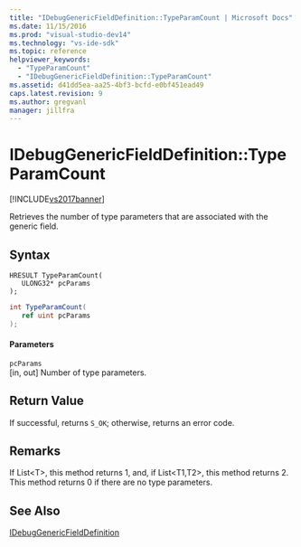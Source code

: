 ```yaml
---
title: "IDebugGenericFieldDefinition::TypeParamCount | Microsoft Docs"
ms.date: 11/15/2016
ms.prod: "visual-studio-dev14"
ms.technology: "vs-ide-sdk"
ms.topic: reference
helpviewer_keywords: 
  - "TypeParamCount"
  - "IDebugGenericFieldDefinition::TypeParamCount"
ms.assetid: d41dd5ea-aa25-4bf3-bcfd-e0bf451ead49
caps.latest.revision: 9
ms.author: gregvanl
manager: jillfra
---
```

# IDebugGenericFieldDefinition::TypeParamCount
[!INCLUDE[vs2017banner](../../../includes/vs2017banner.md)]

Retrieves the number of type parameters that are associated with the generic field.  
  
## Syntax  
  
```cpp#  
HRESULT TypeParamCount(  
   ULONG32* pcParams  
);  
```  
  
```csharp  
int TypeParamCount(  
   ref uint pcParams  
);  
```  
  
#### Parameters  
 `pcParams`  
 [in, out] Number of type parameters.  
  
## Return Value  
 If successful, returns `S_OK`; otherwise, returns an error code.  
  
## Remarks  
 If List\<T>, this method returns 1, and, if List\<T1,T2>, this method returns 2. This method returns 0 if there are no type parameters.  
  
## See Also  
 [IDebugGenericFieldDefinition](../../../extensibility/debugger/reference/idebuggenericfielddefinition.md)
